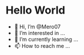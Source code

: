 # Hello World

- 👋 Hi, I’m @Mero07
- 👀 I’m interested in ...
- 🌱 I’m currently learning ...
- 📫 How to reach me ...

<!---
Mero07/Mero07 is a ✨ special ✨ repository because its `README.md` (this file) appears on your GitHub profile.
You can click the Preview link to take a look at your changes.
--->
